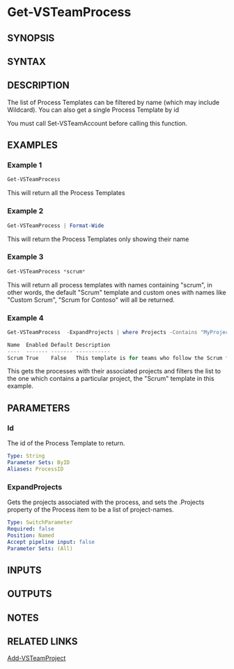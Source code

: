 <!-- #include "./common/header.md" -->

# Get-VSTeamProcess

## SYNOPSIS

<!-- #include "./synopsis/Get-VSTeamProcess.md" -->

## SYNTAX

## DESCRIPTION

The list of Process Templates can be filtered by name  (which may include Wildcard). You can also get a single Process Template by id

You must call Set-VSTeamAccount before calling this function.

## EXAMPLES

### Example 1

```powershell
Get-VSTeamProcess
```

This will return all the Process Templates

### Example 2

```powershell
Get-VSTeamProcess | Format-Wide
```

This will return the Process Templates only showing their name

### Example 3

```powershell
Get-VSTeamProcess *scrum*
```

This will return all process templates with names containing "scrum",
in other words, the default "Scrum" template and custom ones with
names like "Custom Scrum", "Scrum for Contoso" will all be returned.

### Example 4

```powershell
Get-VSTeamProcess  -ExpandProjects | where Projects -Contains "MyProject"

Name  Enabled Default Description
----  ------- ------- -----------
Scrum True    False   This template is for teams who follow the Scrum framework.
```

This gets the processes with their associated projects and filters the list
to the one which contains a particular project, the "Scrum" template in this example.

## PARAMETERS

<!-- #include "./params/ProcessName.md" -->

### Id

The id of the Process Template to return.

```yaml
Type: String
Parameter Sets: ByID
Aliases: ProcessID
```

### ExpandProjects

Gets the projects associated with the process, and sets the .Projects property of the Process item to be a list of project-names.

```yaml
Type: SwitchParameter
Required: false
Position: Named
Accept pipeline input: false
Parameter Sets: (All)
```

## INPUTS

## OUTPUTS

## NOTES

<!-- #include "./common/prerequisites.md" -->

## RELATED LINKS

<!-- #include "./common/related.md" -->

[Add-VSTeamProject](Add-VSTeamProject.md)
